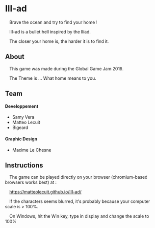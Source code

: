 # III-ad

&ensp;&ensp;Brave the ocean and try to find your home !

&ensp;&ensp;III-ad is a bullet hell inspired by the Iliad.

&ensp;&ensp;The closer your home is, the harder it is to find it.
## About
&ensp;&ensp;This game was made during the Global Game Jam 2019.

&ensp;&ensp;The Theme is ... What home means to you.

## Team

#### Developpement
* Samy Vera
* Matteo Lecuit
* Bigeard
#### Graphic Design
* Maxime Le Chesne

## Instructions
&ensp;&ensp;The game can be played directly on your browser (chromium-based browsers works best) at :

&ensp;&ensp;https://matteolecuit.github.io/III-ad/

&ensp;&ensp;If the characters seems blurred, it's probably because your computer scale is > 100%.

&ensp;&ensp;On Windows, hit the Win key, type in display and change the scale to 100%
